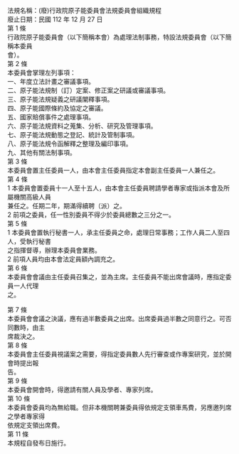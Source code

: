 法規名稱：(廢)行政院原子能委員會法規委員會組織規程  
廢止日期：民國 112 年 12 月 27 日  
第 1 條  
行政院原子能委員會（以下簡稱本會）為處理法制事務，特設法規委員會（以下簡稱本委員  
會）。  
第 2 條  
本委員會掌理左列事項：  
一、年度立法計畫之審議事項。  
二、原子能法規制（訂）定案、修正案之研議或審議事項。  
三、原子能法規疑義之研議闡釋事項。  
四、原子能國際條約及協定之審議。  
五、國家賠償事件之處理事項。  
六、原子能法規資料之蒐集、分析、研究及管理事項。  
七、原子能法規動態之登記、統計及管制事項。  
八、原子能法規令函解釋之整理及編印事項。  
九、其他有關法制事項。  
第 3 條  
本委員會置主任委員一人，由本會主任委員指定本會副主任委員一人兼任之。  
第 4 條  
1 本委員會置委員十一人至十五人，由本會主任委員聘請學者專家或指派本會及所屬機關高級人員  
兼任之。任期二年，期滿得續聘（派）之。  
2 前項之委員，任一性別委員不得少於委員總數之三分之一。  
第 5 條  
1 本委員會置執行秘書一人，承主任委員之命，處理日常事務；工作人員二人至四人，受執行秘書  
之指揮督導，辦理本委員會業務。  
2 前項人員均由本會法定員額內調充之。  
第 6 條  
本委員會會議由主任委員召集之，並為主席。主任委員不能出席會議時，應指定委員一人代理  
之。  


第 7 條  
本委員會會議之決議，應有過半數委員之出席。出席委員過半數之同意行之。可否同數時，由主  
席裁決之。  
第 8 條  
本委員會主任委員視議案之需要，得指定委員數人先行審查或作專案研究，並於開會時提出報  
告。  
第 9 條  
本委員會開會時，得邀請有關人員及學者、專家列席。  
第 10 條  
本委員會委員均為無給職。但非本機關聘兼委員得依規定支領車馬費，另應邀列席之學者專家得  
依規定支領出席費。  
第 11 條  
本規程自發布日施行。  



